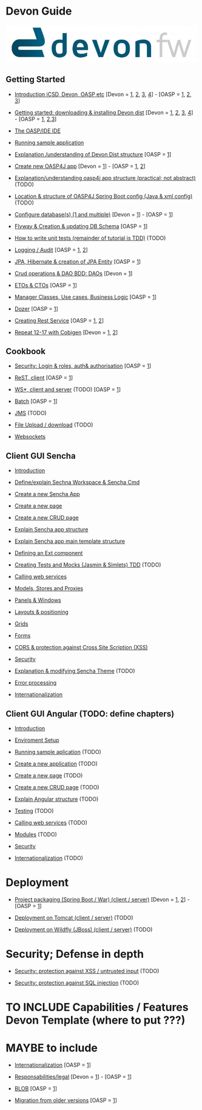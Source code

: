 # Devon Guide

![Devonfw](images/devonfw.jpg)

## Getting Started

- [Introduction iCSD, Devon, OASP etc](https://github.com/devonfw/devon/wiki/devon-guide-introduction) [Devon = [1](https://github.com/devonfw/devon/wiki/tutorial-devon-introduction), [2](https://github.com/devonfw/devon/wiki/tutorial-devon-documentation), [3](https://github.com/devonfw/devon/wiki/tutorial-devon-modules), [4](https://github.com/devonfw/devon/wiki/tutorial-introduction)] - [OASP = [1](https://github.com/oasp/oasp4j/wiki), [2](https://github.com/oasp/oasp4j/wiki/architecture), [3](https://github.com/oasp/oasp4j/wiki/tutorial-introduction)]

- [Getting started: downloading & installing Devon dist](https://github.com/devonfw/devon/wiki/devon-guide-getting-started) [Devon = [1](https://github.com/devonfw/devon/wiki/tutorial-devon-documentation), [2](https://github.com/devonfw/devon/wiki/tutorial-environment), [3](https://github.com/devonfw/devon/wiki/tutorial-sample), [4](https://github.com/devonfw/devon/wiki/tutorial-components)] - [OASP = [1](https://github.com/oasp/oasp4j/wiki/oasp-ide-setup), [2](https://github.com/oasp/oasp4j/wiki/coding-tools),[3](https://github.com/oasp/oasp4j/wiki/oasp-Deploy-&-Run-OASP-locally)]

- [The OASP/IDE IDE](https://github.com/devonfw/devon/wiki/devon-guide-ide)

- [Running sample application](https://github.com/devonfw/devon/wiki/devon-guide-running-sample-application)

- [Explanation /understanding of Devon Dist structure](https://github.com/devonfw/devon/wiki/devon-guide-devon-structure)  [OASP = [1](https://github.com/oasp/oasp4j/wiki/tutorial-sample)]

- [Create new OASP4J app](https://github.com/devonfw/devon/wiki/devon-guide-newapp) [Devon = [1](https://github.com/devonfw/devon/wiki/tutorial-newapp)] - [OASP = [1](https://github.com/oasp/oasp4j/wiki/tutorial-newapp), [2](https://github.com/oasp/oasp4j/wiki/oasp-Deploy-&-Run-OASP-locally)]

- [Explanation/understanding oasp4j app structure (practical; not abstract)](https://github.com/devonfw/devon/wiki/devon-guide-oasp-app-structure) (TODO) 

- [Location & structure of OASP4J Spring Boot config (Java & xml config)](https://github.com/devonfw/devon/wiki/devon-guide-oasp-spring-config) (TODO) 

- [Configure database(s) (1 and multiple)](https://github.com/devonfw/devon/wiki/devon-guide-configure-database) [Devon = [1](https://github.com/devonfw/devon/wiki/Database-Configuration-Guide)] - [OASP = [1](https://github.com/oasp/oasp4j/wiki/guide-database-migration)]

- [Flyway & Creation & updating DB Schema](https://github.com/devonfw/devon/wiki/devon-guide-flyway) [OASP = [1](https://github.com/oasp/oasp4j/wiki/guide-database-migration)]

- [How to write unit tests (remainder of tutorial is TDD)](https://github.com/devonfw/devon/wiki/devon-guide-unit-test) (TODO) 

- [Logging / Audit](https://github.com/devonfw/devon/wiki/devon-guide-logging-audit) [OASP = [1](https://github.com/oasp/oasp4j/wiki/guide-auditing), [2](https://github.com/oasp/oasp4j/wiki/guide-logging)]

- [JPA, Hibernate & creation of JPA Entity](https://github.com/devonfw/devon/wiki/devon-guide-dataaccess-layer) [OASP = [1](https://github.com/oasp/oasp4j/wiki/guide-dataaccess-layer)]

- [Crud operations & DAO BDD: DAOs](https://github.com/devonfw/devon/wiki/devon-guide-crud) [Devon = [1](https://github.com/devonfw/devon/wiki/tutorial-crud)]

- [ETOs & CTOs](https://github.com/devonfw/devon/wiki/devon-guide-transferobject) [OASP = [1](https://github.com/oasp/oasp4j/wiki/guide-transferobject)]

- [Manager Classes, Use cases, Business Logic](https://github.com/devonfw/devon/wiki/devon-guide-logic-layer) [OASP = [1](https://github.com/oasp/oasp4j/wiki/guide-logic-layer)]

- [Dozer](https://github.com/devonfw/devon/wiki/devon-guide-dozer) [OASP = [1](https://github.com/oasp/oasp4j/wiki/guide-beanmapping)]

- [Creating Rest Service](https://github.com/devonfw/devon/wiki/devon-guide-creating-rest-service) [OASP = [1](https://github.com/oasp/oasp4j/wiki/decision-service-framework), [2](https://github.com/oasp/oasp4j/wiki/guide-service-layer)]

- [Repeat 12-17 with Cobigen](https://github.com/devonfw/devon/wiki/devon-guide-cobigen) [Devon = [1](https://github.com/devonfw/devon/wiki/tutorial-devon-generator), [2](https://github.com/devonfw/tools-cobigen/wiki/CobiGen)]

## Cookbook 
- [Security: Login & roles, auth& authorisation](https://github.com/devonfw/devon/wiki/devon-guide-security) [OASP = [1](https://github.com/oasp/oasp4j/wiki/guide-security)]

- [ReST, client](https://github.com/devonfw/devon/wiki/devon-guide-rest-client) [OASP = [1](https://github.com/oasp/oasp4j/wiki/guide-service-layer#rest)]

- [WS*, client and server](https://github.com/devonfw/devon/wiki/devon-guide-ws-client-server) (TODO) [OASP = [1](https://github.com/oasp/oasp4j/wiki/decision-service-framework)]

- [Batch](https://github.com/devonfw/devon/wiki/devon-guide-batch-layer) [OASP = [1](https://github.com/oasp/oasp4j/wiki/guide-batch-layer)]

- [JMS](https://github.com/devonfw/devon/wiki/devon-guide-jms) (TODO) 

- [File Upload / download](https://github.com/devonfw/devon/wiki/devon-guide-file-update-download) (TODO) 

- [Websockets](https://github.com/devonfw/devon/wiki/devon-guide-websockets) 

## Client GUI Sencha

- [Introduction](https://github.com/devonfw/devon/wiki/devon-guide-sencha-introduction)

- [Define/explain Sechna Workspace & Sencha Cmd](https://github.com/devonfw/devon/wiki/devon-guide-sencha-workspace-cmd)

- [Create a new Sencha App](https://github.com/devonfw/devon/wiki/devon-guide-sencha-newapp)

- [Create a new page](https://github.com/devonfw/devon/wiki/devon-guide-sencha-page)

- [Create a new CRUD page](https://github.com/devonfw/devon/wiki/devon-guide-sencha-crud)

- [Explain Sencha app structure](https://github.com/devonfw/devon/wiki/devon-guide-sencha-app-structure) 

- [Explain Sencha app main template structure](https://github.com/devonfw/devon/wiki/devon-guide-sencha-app-maintemplate)

- [Defining an Ext component](https://github.com/devonfw/devon/wiki/devon-guide-sencha-define-ext-component) 

- [Creating Tests and Mocks (Jasmin & Simlets) TDD](https://github.com/devonfw/devon/wiki/devon-guide-sencha-creating-tests-mocks) (TODO) 

- [Calling web services](https://github.com/devonfw/devon/wiki/devon-guide-sencha-calling-web-service)

- [Models, Stores and Proxies](https://github.com/devonfw/devon/wiki/devon-guide-sencha-models-stores-proxies) 

- [Panels & Windows](https://github.com/devonfw/devon/wiki/devon-guide-sencha-panels-windows)

- [Layouts & positioning](https://github.com/devonfw/devon/wiki/devon-guide-sencha-layouts-positioning)

- [Grids](https://github.com/devonfw/devon/wiki/devon-guide-sencha-grids)

- [Forms](https://github.com/devonfw/devon/wiki/devon-guide-sencha-forms)

- [CORS & protection against Cross Site Scription (XSS)](https://github.com/devonfw/devon/wiki/devon-guide-sencha-cors) 

- [Security](https://github.com/devonfw/devon/wiki/devon-guide-sencha-security)

- [Explanation & modifying Sencha Theme](https://github.com/devonfw/devon/wiki/devon-guide-sencha-theme) (TODO) 

- [Error processing](https://github.com/devonfw/devon/wiki/devon-guide-sencha-error-processing)

- [Internationalization](https://github.com/devonfw/devon/wiki/devon-guide-sencha-i18n)

## Client GUI Angular (TODO: define chapters) 

- [Introduction](https://github.com/devonfw/devon/wiki/devon-guide-angular-introduction) 

- [Enviroment Setup](https://github.com/devonfw/devon/wiki/devon-guide-angular-enviroment-setup) 

- [Running sample aplication](https://github.com/devonfw/devon/wiki/devon-guide-angular-sample-application) (TODO)

- [Create a new application](https://github.com/devonfw/devon/wiki/devon-guide-angular-newapp) (TODO)

- [Create a new page](https://github.com/devonfw/devon/wiki/devon-guide-angular-newpage) (TODO)

- [Create a new CRUD page](https://github.com/devonfw/devon/wiki/devon-guide-angular-crud) (TODO)

- [Explain Angular structure](https://github.com/devonfw/devon/wiki/devon-guide-angular-structure) (TODO)

- [Testing](https://github.com/devonfw/devon/wiki/devon-guide-angular-testing) (TODO)
 
- [Calling web services](https://github.com/devonfw/devon/wiki/devon-guide-angular-services) (TODO)

- [Modules](https://github.com/devonfw/devon/wiki/devon-guide-angular-modules) (TODO)

- [Security](https://github.com/devonfw/devon/wiki/devon-guide-angular-security)
 
- [Internationalization](https://github.com/devonfw/devon/wiki/devon-guide-angular-i18n) (TODO)

# Deployment

- [Project packaging (Spring Boot / War) (client / server)](https://github.com/devonfw/devon/wiki/devon-guide-project-packaging) [Devon = [1](https://github.com/devonfw/devon/wiki/tutorial-packaging), [2](https://github.com/devonfw/devon/wiki/tutorial-devon-jspackaging)] - [OASP = [1](https://github.com/oasp/oasp4j/wiki/tutorial-packaging)]

- [Deployment on Tomcat (client / server)](https://github.com/devonfw/devon/wiki/devon-guide-deployment-tomcat) (TODO) 

- [Deployment on Wildfly (JBoss) (client / server)](https://github.com/devonfw/devon/wiki/devon-guide-deployment-wildfly) (TODO) 


# Security; Defense in depth

- [Security: protection against XSS / untrusted input](https://github.com/devonfw/devon/wiki/devon-guide-security-protection-ageinst-xss-untrused) (TODO) 

- [Security: protection against SQL injection](https://github.com/devonfw/devon/wiki/devon-guide-security-protection-ageinst-sql-injection) (TODO) 


# TO INCLUDE Capabilities / Features Devon Template  (where to put ???)


# MAYBE to include

- [Internationalization](https://github.com/devonfw/devon/wiki/devon-guide-i18n) [OASP = [1](https://github.com/oasp/oasp4j/wiki/guide-i18n)]

- [Responsabilities/legal](https://github.com/devonfw/devon/wiki/devon-guide-responsabilities) [Devon = [1](https://github.com/devonfw/devon/wiki/devon-responsibilities)] - [OASP = [1](http://oasp.github.io/terms-of-use.html)]

- [BLOB](https://github.com/devonfw/devon/wiki/devon-guide-blob-support) [OASP = [1](https://github.com/oasp/oasp4j/wiki/guide-BLOB-support)]

- [Migration from older versions](https://github.com/devonfw/devon/wiki/devon-guide-migration-from-oasp4j-1.5.0-to-2.0.0)  [OASP = [1](https://github.com/oasp/oasp4j/wiki/Migration-Guide-from-OASP4j-1.5.0-to-OASP4j-2.0.0)]